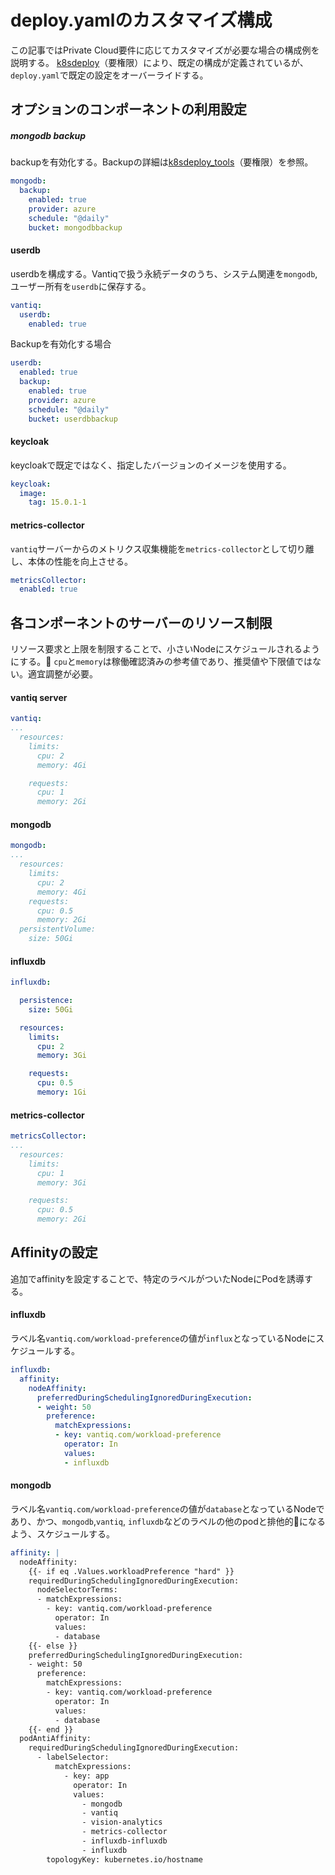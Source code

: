 # deploy.yamlのカスタマイズ構成
この記事ではPrivate Cloud要件に応じてカスタマイズが必要な場合の構成例を説明する。
[k8sdeploy](https://github.com/Vantiq/k8sdeploy)（要権限）により、既定の構成が定義されているが、`deploy.yaml`で既定の設定をオーバーライドする。


## オプションのコンポーネントの利用設定

##### mongodb backup
backupを有効化する。Backupの詳細は[k8sdeploy_tools](https://github.com/Vantiq/k8sdeploy_tools)（要権限）を参照。

```yaml
mongodb:
  backup:
    enabled: true
    provider: azure
    schedule: "@daily"
    bucket: mongodbbackup
```

#### userdb
userdbを構成する。Vantiqで扱う永続データのうち、システム関連を`mongodb`, ユーザー所有を`userdb`に保存する。

```yaml
vantiq:
  userdb:
    enabled: true
```
Backupを有効化する場合
```yaml
userdb:
  enabled: true
  backup:
    enabled: true
    provider: azure
    schedule: "@daily"
    bucket: userdbbackup
```

#### keycloak
keycloakで既定ではなく、指定したバージョンのイメージを使用する。
```yaml
keycloak:
  image:
    tag: 15.0.1-1
```


#### metrics-collector
`vantiq`サーバーからのメトリクス収集機能を`metrics-collector`として切り離し、本体の性能を向上させる。

```yaml
metricsCollector:
  enabled: true
```

## 各コンポーネントのサーバーのリソース制限
リソース要求と上限を制限することで、小さいNodeにスケジュールされるようにする。
`cpu`と`memory`は稼働確認済みの参考値であり、推奨値や下限値ではない。適宜調整が必要。

#### vantiq server

```yaml
vantiq:
...
  resources:
    limits:
      cpu: 2
      memory: 4Gi

    requests:
      cpu: 1
      memory: 2Gi
```

#### mongodb
```yaml
mongodb:
...
  resources:
    limits:
      cpu: 2
      memory: 4Gi
    requests:
      cpu: 0.5
      memory: 2Gi
  persistentVolume:
    size: 50Gi
```

#### influxdb
```yaml
influxdb:

  persistence:
    size: 50Gi

  resources:
    limits:
      cpu: 2
      memory: 3Gi

    requests:
      cpu: 0.5
      memory: 1Gi
```

#### metrics-collector
```yaml
metricsCollector:
...
  resources:
    limits:
      cpu: 1
      memory: 3Gi

    requests:
      cpu: 0.5
      memory: 2Gi
```

## Affinityの設定
追加でaffinityを設定することで、特定のラベルがついたNodeにPodを誘導する。

#### influxdb

ラベル名`vantiq.com/workload-preference`の値が`influx`となっているNodeにスケジュールする。


```yaml
influxdb:
  affinity:
    nodeAffinity:
      preferredDuringSchedulingIgnoredDuringExecution:
      - weight: 50
        preference:
          matchExpressions:
          - key: vantiq.com/workload-preference
            operator: In
            values:
            - influxdb
  ```

#### mongodb

ラベル名`vantiq.com/workload-preference`の値が`database`となっているNodeであり、かつ、`mongodb`,`vantiq`, `influxdb`などのラベルの他のpodと排他的になるよう、スケジュールする。

```yaml
affinity: |
  nodeAffinity:
    {{- if eq .Values.workloadPreference "hard" }}
    requiredDuringSchedulingIgnoredDuringExecution:
      nodeSelectorTerms:
      - matchExpressions:
        - key: vantiq.com/workload-preference
          operator: In
          values:
          - database
    {{- else }}
    preferredDuringSchedulingIgnoredDuringExecution:
    - weight: 50
      preference:
        matchExpressions:
        - key: vantiq.com/workload-preference
          operator: In
          values:
          - database
    {{- end }}
  podAntiAffinity:
    requiredDuringSchedulingIgnoredDuringExecution:
      - labelSelector:
          matchExpressions:
            - key: app
              operator: In
              values:
                - mongodb
                - vantiq
                - vision-analytics
                - metrics-collector
                - influxdb-influxdb
                - influxdb
        topologyKey: kubernetes.io/hostname
```
